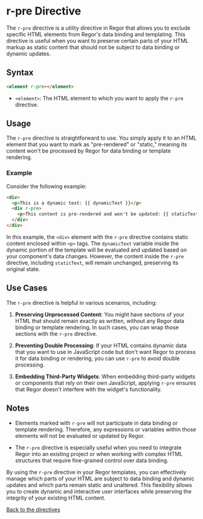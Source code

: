 # r-pre Directive

The `r-pre` directive is a utility directive in Regor that allows you to exclude specific HTML elements from Regor's data binding and templating. This directive is useful when you want to preserve certain parts of your HTML markup as static content that should not be subject to data binding or dynamic updates.

## Syntax

```html
<element r-pre></element>
```

- `<element>`: The HTML element to which you want to apply the `r-pre` directive.

## Usage

The `r-pre` directive is straightforward to use. You simply apply it to an HTML element that you want to mark as "pre-rendered" or "static," meaning its content won't be processed by Regor for data binding or template rendering.

### Example

Consider the following example:

```html
<div>
  <p>This is a dynamic text: {{ dynamicText }}</p>
  <div r-pre>
    <p>This content is pre-rendered and won't be updated: {{ staticText }}</p>
  </div>
</div>
```

In this example, the `<div>` element with the `r-pre` directive contains static content enclosed within `<p>` tags. The `dynamicText` variable inside the dynamic portion of the template will be evaluated and updated based on your component's data changes. However, the content inside the `r-pre` directive, including `staticText`, will remain unchanged, preserving its original state.

## Use Cases

The `r-pre` directive is helpful in various scenarios, including:

1. **Preserving Unprocessed Content**: You might have sections of your HTML that should remain exactly as written, without any Regor data binding or template rendering. In such cases, you can wrap those sections with the `r-pre` directive.

2. **Preventing Double Processing**: If your HTML contains dynamic data that you want to use in JavaScript code but don't want Regor to process it for data binding or rendering, you can use `r-pre` to avoid double processing.

3. **Embedding Third-Party Widgets**: When embedding third-party widgets or components that rely on their own JavaScript, applying `r-pre` ensures that Regor doesn't interfere with the widget's functionality.

## Notes

- Elements marked with `r-pre` will not participate in data binding or template rendering. Therefore, any expressions or variables within those elements will not be evaluated or updated by Regor.

- The `r-pre` directive is especially useful when you need to integrate Regor into an existing project or when working with complex HTML structures that require fine-grained control over data binding.

By using the `r-pre` directive in your Regor templates, you can effectively manage which parts of your HTML are subject to data binding and dynamic updates and which parts remain static and unaltered. This flexibility allows you to create dynamic and interactive user interfaces while preserving the integrity of your existing HTML content.

[Back to the directives](directives.md)
